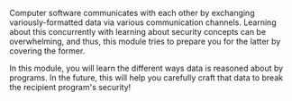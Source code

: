 Computer software communicates with each other by exchanging variously-formatted data via various communication channels.
Learning about this concurrently with learning about security concepts can be overwhelming, and thus, this module tries to prepare you for the latter by covering the former.

In this module, you will learn the different ways data is reasoned about by programs.
In the future, this will help you carefully craft that data to break the recipient program's security!
